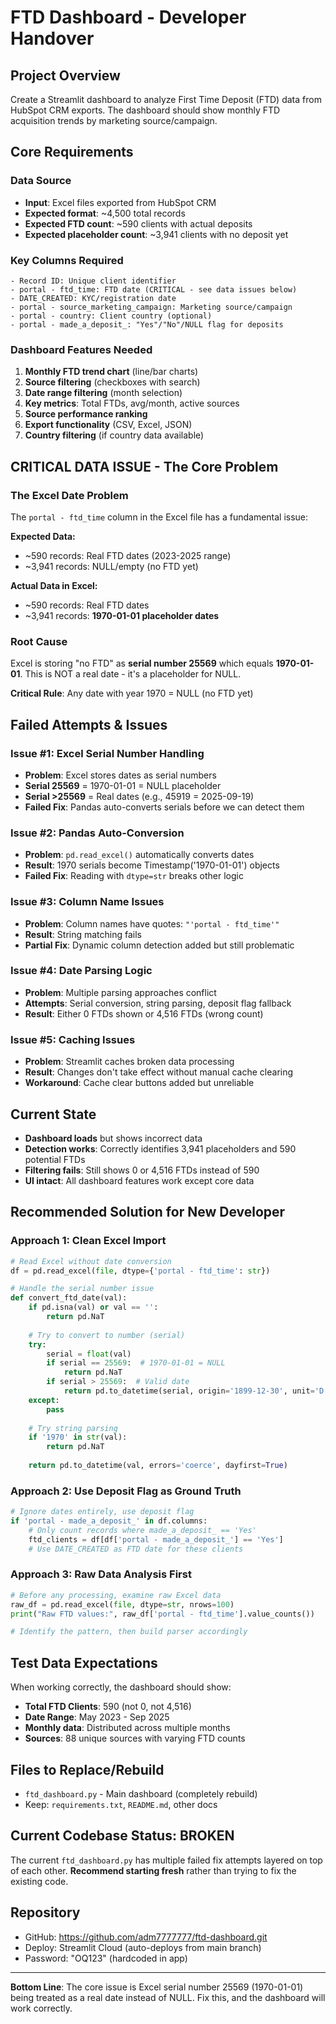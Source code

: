 # FTD Dashboard - Developer Handover

## Project Overview
Create a Streamlit dashboard to analyze First Time Deposit (FTD) data from HubSpot CRM exports. The dashboard should show monthly FTD acquisition trends by marketing source/campaign.

## Core Requirements

### Data Source
- **Input**: Excel files exported from HubSpot CRM
- **Expected format**: ~4,500 total records
- **Expected FTD count**: ~590 clients with actual deposits
- **Expected placeholder count**: ~3,941 clients with no deposit yet

### Key Columns Required
```
- Record ID: Unique client identifier
- portal - ftd_time: FTD date (CRITICAL - see data issues below)
- DATE_CREATED: KYC/registration date
- portal - source_marketing_campaign: Marketing source/campaign
- portal - country: Client country (optional)
- portal - made_a_deposit_: "Yes"/"No"/NULL flag for deposits
```

### Dashboard Features Needed
1. **Monthly FTD trend chart** (line/bar charts)
2. **Source filtering** (checkboxes with search)
3. **Date range filtering** (month selection)
4. **Key metrics**: Total FTDs, avg/month, active sources
5. **Source performance ranking**
6. **Export functionality** (CSV, Excel, JSON)
7. **Country filtering** (if country data available)

## CRITICAL DATA ISSUE - The Core Problem

### The Excel Date Problem
The `portal - ftd_time` column in the Excel file has a fundamental issue:

**Expected Data:**
- ~590 records: Real FTD dates (2023-2025 range)
- ~3,941 records: NULL/empty (no FTD yet)

**Actual Data in Excel:**
- ~590 records: Real FTD dates 
- ~3,941 records: **1970-01-01 placeholder dates**

### Root Cause
Excel is storing "no FTD" as **serial number 25569** which equals **1970-01-01**. This is NOT a real date - it's a placeholder for NULL.

**Critical Rule**: Any date with year 1970 = NULL (no FTD yet)

## Failed Attempts & Issues

### Issue #1: Excel Serial Number Handling
- **Problem**: Excel stores dates as serial numbers
- **Serial 25569** = 1970-01-01 = NULL placeholder
- **Serial >25569** = Real dates (e.g., 45919 = 2025-09-19)
- **Failed Fix**: Pandas auto-converts serials before we can detect them

### Issue #2: Pandas Auto-Conversion
- **Problem**: `pd.read_excel()` automatically converts dates
- **Result**: 1970 serials become Timestamp('1970-01-01') objects
- **Failed Fix**: Reading with `dtype=str` breaks other logic

### Issue #3: Column Name Issues
- **Problem**: Column names have quotes: `"'portal - ftd_time'"`
- **Result**: String matching fails
- **Partial Fix**: Dynamic column detection added but still problematic

### Issue #4: Date Parsing Logic
- **Problem**: Multiple parsing approaches conflict
- **Attempts**: Serial conversion, string parsing, deposit flag fallback
- **Result**: Either 0 FTDs shown or 4,516 FTDs (wrong count)

### Issue #5: Caching Issues
- **Problem**: Streamlit caches broken data processing
- **Result**: Changes don't take effect without manual cache clearing
- **Workaround**: Cache clear buttons added but unreliable

## Current State
- **Dashboard loads** but shows incorrect data
- **Detection works**: Correctly identifies 3,941 placeholders and 590 potential FTDs
- **Filtering fails**: Still shows 0 or 4,516 FTDs instead of 590
- **UI intact**: All dashboard features work except core data

## Recommended Solution for New Developer

### Approach 1: Clean Excel Import
```python
# Read Excel without date conversion
df = pd.read_excel(file, dtype={'portal - ftd_time': str})

# Handle the serial number issue
def convert_ftd_date(val):
    if pd.isna(val) or val == '':
        return pd.NaT
    
    # Try to convert to number (serial)
    try:
        serial = float(val)
        if serial == 25569:  # 1970-01-01 = NULL
            return pd.NaT
        if serial > 25569:  # Valid date
            return pd.to_datetime(serial, origin='1899-12-30', unit='D')
    except:
        pass
    
    # Try string parsing
    if '1970' in str(val):
        return pd.NaT
    
    return pd.to_datetime(val, errors='coerce', dayfirst=True)
```

### Approach 2: Use Deposit Flag as Ground Truth
```python
# Ignore dates entirely, use deposit flag
if 'portal - made_a_deposit_' in df.columns:
    # Only count records where made_a_deposit_ == 'Yes'
    ftd_clients = df[df['portal - made_a_deposit_'] == 'Yes']
    # Use DATE_CREATED as FTD date for these clients
```

### Approach 3: Raw Data Analysis First
```python
# Before any processing, examine raw Excel data
raw_df = pd.read_excel(file, dtype=str, nrows=100)
print("Raw FTD values:", raw_df['portal - ftd_time'].value_counts())

# Identify the pattern, then build parser accordingly
```

## Test Data Expectations
When working correctly, the dashboard should show:
- **Total FTD Clients**: 590 (not 0, not 4,516)
- **Date Range**: May 2023 - Sep 2025
- **Monthly data**: Distributed across multiple months
- **Sources**: 88 unique sources with varying FTD counts

## Files to Replace/Rebuild
- `ftd_dashboard.py` - Main dashboard (completely rebuild)
- Keep: `requirements.txt`, `README.md`, other docs

## Current Codebase Status: BROKEN
The current `ftd_dashboard.py` has multiple failed fix attempts layered on top of each other. **Recommend starting fresh** rather than trying to fix the existing code.

## Repository
- GitHub: https://github.com/adm7777777/ftd-dashboard.git
- Deploy: Streamlit Cloud (auto-deploys from main branch)
- Password: "OQ123" (hardcoded in app)

---

**Bottom Line**: The core issue is Excel serial number 25569 (1970-01-01) being treated as a real date instead of NULL. Fix this, and the dashboard will work correctly.

